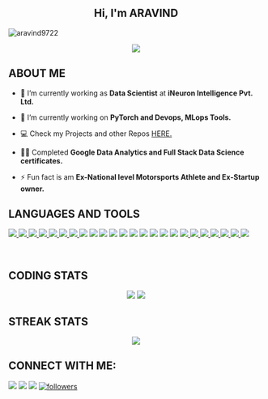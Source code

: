 <h2 align="center">Hi, I'm ARAVIND</h2>

<p align="left"> <img src="https://komarev.com/ghpvc/?username=aravind9722&label=Profile%20views&color=0e75b6&style=flat" alt="aravind9722" /> </p>

<div align='center'>
<img src='https://readme-typing-svg.herokuapp.com/?font=ubuntu&color=16A085&center=true&lines=Data+Scientist%20@%20iNeuron;Data+Enthusiast'/>
</div>

## **ABOUT ME**

- 🔭 I’m currently working as **Data Scientist** at **iNeuron Intelligence Pvt. Ltd.**

- 🌱 I’m currently working on **PyTorch and Devops, MLops Tools.**

- 💻 Check my Projects and other Repos [HERE.](https://github.com/aravind9722?tab=repositories)

- 👨‍💻 Completed **Google Data Analytics and Full Stack Data Science certificates.** 

- ⚡ Fun fact is am **Ex-National level Motorsports Athlete and Ex-Startup owner.**

## **LANGUAGES AND TOOLS**

<p align="left"> 
    <a href="https://www.python.org" target="_blank"> <img src="https://img.shields.io/badge/python-3670A0?style=for-the-badge&logo=python&logoColor=ffdd54"/> </a>
    <a href="https://pandas.pydata.org/" target="_blank"> <img src="https://img.shields.io/badge/pandas-%23150458.svg?style=for-the-badge&logo=pandas&logoColor=white"      /> </a> 
    <a href="https://numpy.org/" target="_blank"> <img src="https://img.shields.io/badge/Plotly-%233F4F75.svg?style=for-the-badge&logo=plotly&logoColor=white"> </a>
    <a href="https://jupyter.org/" target="_blank"> <img src="https://img.shields.io/badge/Jupyter-F37626.svg?&style=for-the-badge&logo=Jupyter&logoColor=white"/> </a>
    <a href="https://www.mongodb.com/" target="_blank"> <img src="https://img.shields.io/badge/MongoDB-%234ea94b.svg?style=for-the-badge&logo=mongodb&logoColor=white"/> </a>
    <a href="https://scikit-learn.org/stable/" target="_blank"> <img src="https://img.shields.io/badge/scikit--learn-%23F7931E.svg?style=for-the-badge&logo=scikit-learn&logoColor=white"/> </a> 
    <a href="https://plotly.com/" target="_blank"> <img src="https://img.shields.io/badge/Plotly-%233F4F75.svg?style=for-the-badge&logo=plotly&logoColor=white"/> </a>
    <img src="https://img.shields.io/badge/PyTorch-EE4C2C?style=for-the-badge&logo=pytorch&logoColor=white"/> </a>
    <img src="https://img.shields.io/badge/TensorFlow-FF6F00?style=for-the-badge&logo=tensorflow&logoColor=white"/> </a> 
    <img src="https://img.shields.io/badge/Keras-FF0000?style=for-the-badge&logo=keras&logoColor=white"/></a>
    <img src="https://img.shields.io/badge/circleci-343434?style=for-the-badge&logo=circleci&logoColor=white"></a>
    <img src="https://img.shields.io/badge/Amazon_AWS-FF9900?style=for-the-badge&logo=amazonaws&logoColor=white"/></a>
    <img src="https://img.shields.io/badge/GitHub_Actions-2088FF?style=for-the-badge&logo=github-actions&logoColor=white"/></a>
    <img src="https://img.shields.io/badge/Google_Cloud-4285F4?style=for-the-badge&logo=google-cloud&logoColor=white"/></a>
    <img src="https://img.shields.io/badge/Terraform-7B42BC?style=for-the-badge&logo=terraform&logoColor=white"/></a>
    <img src="https://img.shields.io/badge/fastapi-109989?style=for-the-badge&logo=FASTAPI&logoColor=white">
    <a href="https://flask.palletsprojects.com/en/2.1.x/" target="_blank"> <img src="https://img.shields.io/badge/Flask-000000?style=for-the-badge&logo=flask&logoColor=white"/></a>
     <a href="https://streamlit.io/" target="_blank"> <img src="https://img.shields.io/badge/Streamlit-FF4B4B?style=for-the-badge&logo=Streamlit&logoColor=white"/> </a>
    <a href="https://www.docker.com/" target="_blank"> <img src="https://img.shields.io/badge/Docker-2CA5E0?style=for-the-badge&logo=docker&logoColor=white"/> </a>
    <a href="https://www.heroku.com" target="_blank"> <img src="https://img.shields.io/badge/Heroku-430098?style=for-the-badge&logo=heroku&logoColor=white"/> </a>
    <a href="https://www.microsoft.com/en-in/microsoft-365/excel" target="_blank"> <img src="https://img.shields.io/badge/Excel-217346?style=for-the-badge&logo=microsoft-excel&logoColor=white"/> </a> 
    <a href="https://public.tableau.com/app/profile/aravind1998#!/?newProfile=&activeTab=0" target="_blank"> <img src="https://img.shields.io/badge/Tableau-E97627?style=for-the-badge&logo=Tableau&logoColor=white"/> </a>
    <a href="https://https://www.postgresql.org//" target="_blank"> <img src="https://img.shields.io/badge/PostgreSQL-316192?style=for-the-badge&logo=postgresql&logoColor=white"/> </a>   
    <a href="https://powerbi.microsoft.com/en-au/" target="_blank"> <img src="https://img.shields.io/badge/PowerBI-F2C811?style=for-the-badge&logo=Power%20BI&logoColor=white"/> </a>
</p>
<br/>

## **CODING STATS**
<p align = 'center'>
    <img src='https://github-readme-stats.vercel.app/api?username=aravind9722&count_private=true&include_all_commits=true&show_icons=true&theme=gotham&hide_border=true&line_height=27'/>
    <img src='https://github-readme-stats.vercel.app/api/top-langs/?username=aravind9722&show_icons=true&hide=php,html,typescript,css,markdown,python&theme=gotham&line_height=27&hide_border=true'/>
</p>

## **STREAK STATS**
<p align = 'center'>
    <img src='https://github-readme-streak-stats.herokuapp.com/?user=aravind9722&theme=gotham&hide_border=true'>
</p>

## **CONNECT WITH ME**:
<p align="left">
<a href = "https://www.linkedin.com/in/aravind-selvam/"><img src="https://img.shields.io/badge/LinkedIn-0077B5?style=for-the-badge&logo=linkedin&logoColor=white"/></a>
<a href = "https://twitter.com/Aravind__36"><img src="https://img.shields.io/badge/Twitter-1DA1F2?style=for-the-badge&logo=twitter&logoColor=white"/></a>
<a href = "https://www.instagram.com/aravind._selvam/"><img src="https://img.shields.io/badge/Instagram-E4405F?style=for-the-badge&logo=instagram&logoColor=white"/></a>
<a href='https://github.com/aravind9722?tab=followers'>
   <img alt='followers' title='Follow Me on GitHub' src='https://custom-icon-badges.herokuapp.com/github/followers/aravind9722?color=236ad3&labelColor=1155ba&style=for-the-badge&logo=person-add&label=Follow&logoColor=white'/>
<br>
</a>

